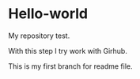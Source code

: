# Hello-world
My repository test.

With this step I try work with Girhub.

This is my first branch for readme file.
